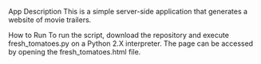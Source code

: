 App Description
This is a simple server-side application that generates a website of movie trailers.

How to Run
To run the script, download the repository and execute fresh_tomatoes.py on a Python 2.X interpreter.
The page can be accessed by opening the fresh_tomatoes.html file.